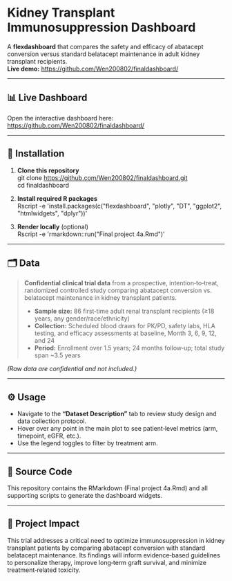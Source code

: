 # Kidney Transplant Immunosuppression Dashboard

A **flexdashboard** that compares the safety and efficacy of abatacept conversion versus standard belatacept maintenance in adult kidney transplant recipients.  
**Live demo:** https://github.com/Wen200802/finaldashboard/  

---

## 📊 Live Dashboard

Open the interactive dashboard here:  
https://github.com/Wen200802/finaldashboard/  

---

## 🔧 Installation

1. **Clone this repository**  
   git clone https://github.com/Wen200802/finaldashboard.git  
   cd finaldashboard  

2. **Install required R packages**  
   Rscript -e 'install.packages(c("flexdashboard", "plotly", "DT", "ggplot2", "htmlwidgets", "dplyr"))'  

3. **Render locally** (optional)  
   Rscript -e 'rmarkdown::run("Final project 4a.Rmd")'
  

---

## 🗂️ Data

> **Confidential clinical trial data** from a prospective, intention‑to‑treat, randomized controlled study comparing abatacept conversion vs. belatacept maintenance in kidney transplant patients.  
> - **Sample size:** 86 first‑time adult renal transplant recipients (≥18 years, any gender/race/ethnicity)  
> - **Collection:** Scheduled blood draws for PK/PD, safety labs, HLA testing, and efficacy assessments at baseline, Month 3, 6, 9, 12, and 24  
> - **Period:** Enrollment over 1.5 years; 24 months follow‑up; total study span ~3.5 years  

*(Raw data are confidential and not included.)*

---

## ⚙️ Usage

- Navigate to the **“Dataset Description”** tab to review study design and data collection protocol.  
- Hover over any point in the main plot to see patient‑level metrics (arm, timepoint, eGFR, etc.).  
- Use the legend toggles to filter by treatment arm.  

---

## 🔗 Source Code

This repository contains the RMarkdown (Final project 4a.Rmd) and all supporting scripts to generate the dashboard widgets.  

---

## 🌟 Project Impact

This trial addresses a critical need to optimize immunosuppression in kidney transplant patients by comparing abatacept conversion with standard belatacept maintenance. Its findings will inform evidence‑based guidelines to personalize therapy, improve long‑term graft survival, and minimize treatment‑related toxicity.  

